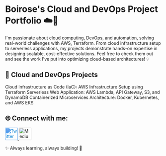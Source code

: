 # Boirose's Cloud and DevOps Project Portfolio ☁️🚀

I'm passionate about cloud computing, DevOps, and automation, solving real-world challenges with AWS, Terraform. From cloud infrastructure setup to serverless applications, my projects demonstrate hands-on expertise in designing scalable, cost-effective solutions. Feel free to check them out and see the work I've put into optimizing cloud-based architectures! 💡

## 🌟 Cloud and DevOps Projects
Cloud Infrastructure as Code (IaC): AWS Infrastructure Setup using Terraform
Serverless Web Application: AWS Lambda, API Gateway, S3, and DynamoDB
Containerized Microservices Architecture: Docker, Kubernetes, and AWS EKS

## 🌐 Connect with me:

<p align="left">
    <a href="https://twitter.com/daddyrowz" target="_blank">
        <img src="https://upload.wikimedia.org/wikipedia/commons/5/53/X_logo_2023_original.svg" alt="Twitter X" width="40" height="40" style="filter: invert(26%) sepia(93%) saturate(2373%) hue-rotate(186deg) brightness(95%) contrast(95%);"/>
    </a>
    <a href="https://medium.com/@boiroseioregbu" target="_blank">
        <img src="https://cdn.worldvectorlogo.com/logos/medium-1.svg" alt="Medium" width="40" height="40"/>
    </a>
</p>


✨ Always learning, always building! 🚀
